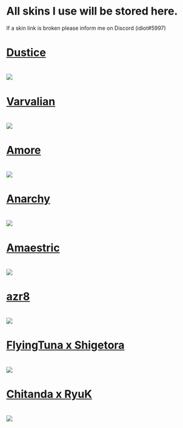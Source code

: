 # All skins I use will be stored here.

If a skin link is broken please inform me on Discord (idiot#5997)

# <a href="https://idiot422.s-ul.eu/iHTmZK3m">Dustice</a>
# <img src="https://i.imgur.com/3ERfSRH.jpg"></img>

# <a href="https://idiot422.s-ul.eu/MFJjfEgS">Varvalian</a>
# <img src="https://i.imgur.com/jGi47DX.jpg"></img>

# <a href="https://idiot422.s-ul.eu/XKUJualg">Amore</a>
# <img src="https://i.imgur.com/ycNnxmD.jpg"></a>

# <a href="https://idiot422.s-ul.eu/FZSM4vQj">Anarchy</a>
# <img src="https://i.imgur.com/YRTKPLP.jpg"></img>

# <a href="https://mizaruyea.s-ul.eu/CO9HlFm8">Amaestric</a>
# <img src="https://i.imgur.com/4IC3lMq.jpg"></img>

# <a href="https://idiot422.s-ul.eu/OGEFamoQ">azr8</a>
# <img src="https://i.imgur.com/CZQPCUf.jpg"></img>

# <a href="https://idiot422.s-ul.eu/rbpKjKBs">FlyingTuna x Shigetora</a>
# <img src="https://i.imgur.com/tALUlbV.png"></img>

# <a href="https://idiot422.s-ul.eu/oibMuELj">Chitanda x RyuK</a>
# <img src="https://i.imgur.com/nkUzZyK.png"></img>
